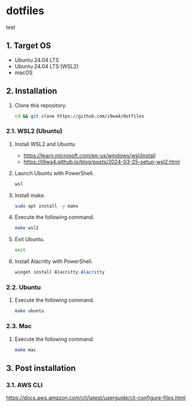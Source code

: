 # dotfiles

test

## 1. Target OS

- Ubuntu 24.04 LTS
- Ubuntu 24.04 LTS (WSL2)
- macOS

## 2. Installation

1. Clone this repository.

    ```sh
    cd && git clone https://github.com/i9wa4/dotfiles
    ```

### 2.1. WSL2 (Ubuntu)

1. Install WSL2 and Ubuntu
    - <https://learn.microsoft.com/en-us/windows/wsl/install>
    - <https://i9wa4.github.io/blog/posts/2024-03-25-setup-wsl2.html>
1. Launch Ubuntu with PowerShell.

    ```powershell
    wsl
    ```

1. Install make.

    ```sh
    sudo apt install -y make
    ```

1. Execute the following command.

    ```sh
    make wsl2
    ```

1. Exit Ubuntu.

    ```sh
    exit
    ```

1. Install Alacritty with PowerShell.

    ```powershell
    winget install Alacritty.Alacritty
    ```

### 2.2. Ubuntu

1. Execute the following command.

    ```sh
    make ubuntu
    ```

### 2.3. Mac

1. Execute the following command.

    ```sh
    make mac
    ```

## 3. Post installation

### 3.1. AWS CLI

<https://docs.aws.amazon.com/cli/latest/userguide/cli-configure-files.html>
